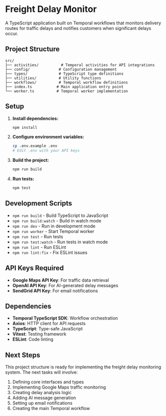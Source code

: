 # Freight Delay Monitor

A TypeScript application built on Temporal workflows that monitors delivery routes for traffic delays and notifies customers when significant delays occur.

## Project Structure

```
src/
├── activities/          # Temporal activities for API integrations
├── config/             # Configuration management
├── types/              # TypeScript type definitions
├── utilities/          # Utility functions
├── workflows/          # Temporal workflow definitions
├── index.ts           # Main application entry point
└── worker.ts          # Temporal worker implementation
```

## Setup

1. **Install dependencies:**
   ```bash
   npm install
   ```

2. **Configure environment variables:**
   ```bash
   cp .env.example .env
   # Edit .env with your API keys
   ```

3. **Build the project:**
   ```bash
   npm run build
   ```

4. **Run tests:**
   ```bash
   npm test
   ```

## Development Scripts

- `npm run build` - Build TypeScript to JavaScript
- `npm run build:watch` - Build in watch mode
- `npm run dev` - Run in development mode
- `npm run worker` - Start Temporal worker
- `npm run test` - Run tests
- `npm run test:watch` - Run tests in watch mode
- `npm run lint` - Run ESLint
- `npm run lint:fix` - Fix ESLint issues

## API Keys Required

- **Google Maps API Key**: For traffic data retrieval
- **OpenAI API Key**: For AI-generated delay messages
- **SendGrid API Key**: For email notifications

## Dependencies

- **Temporal TypeScript SDK**: Workflow orchestration
- **Axios**: HTTP client for API requests
- **TypeScript**: Type-safe JavaScript
- **Vitest**: Testing framework
- **ESLint**: Code linting

## Next Steps

This project structure is ready for implementing the freight delay monitoring system. The next tasks will involve:

1. Defining core interfaces and types
2. Implementing Google Maps traffic monitoring
3. Creating delay analysis logic
4. Adding AI message generation
5. Setting up email notifications
6. Creating the main Temporal workflow